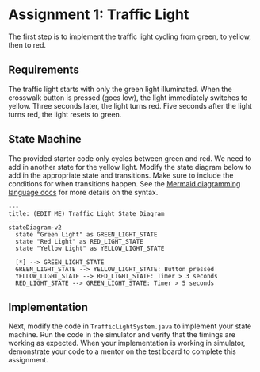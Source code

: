 # Assignment 1: Traffic Light

The first step is to implement the traffic light cycling from green, to yellow, then to red.

## Requirements
The traffic light starts with only the green light illuminated. When the crosswalk button is pressed (goes low), the light immediately switches to yellow. Three seconds later, the light turns red. Five seconds after the light turns red, the light resets to green.

## State Machine

The provided starter code only cycles between green and red. We need to add in another state for the yellow light. Modify the state diagram below to add in the appropriate state and transitions. Make sure to include the conditions for when transitions happen. See the [Mermaid diagramming language docs](https://mermaid.js.org/syntax/stateDiagram.html) for more details on the syntax.

```mermaid
---
title: (EDIT ME) Traffic Light State Diagram
---
stateDiagram-v2
  state "Green Light" as GREEN_LIGHT_STATE
  state "Red Light" as RED_LIGHT_STATE
  state "Yellow Light" as YELLOW_LIGHT_STATE

  [*] --> GREEN_LIGHT_STATE
  GREEN_LIGHT_STATE --> YELLOW_LIGHT_STATE: Button pressed
  YELLOW_LIGHT_STATE --> RED_LIGHT_STATE: Timer > 3 seconds
  RED_LIGHT_STATE --> GREEN_LIGHT_STATE: Timer > 5 seconds
```

## Implementation

Next, modify the code in `TrafficLightSystem.java` to implement your state machine. Run the code in the simulator and verify that the timings are working as expected. When your implementation is working in simulator, demonstrate your code to a mentor on the test board to complete this assignment.
